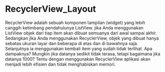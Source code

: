 # RecyclerView_Layout

RecyclerView adalah sebuah komponen tampilan (widget) yang lebih canggih ketimbang pendahulunya ListView. 
jika Anda menggunakan ListView objek dari tiap item akan dibuat semuanya dari awal sampai akhir. 
Sedangkan jika Anda menggunakan RecyclerView, objek yang dibuat hanya sebatas ukuran layar dan beberapa di atas dan di bawahnya saja. 
Selanjutnya ia menggunakan kembali item yang sudah tidak terlihat.
Apa dampaknya? Mungkin jika datanya sedikit tidak terasa, tetapi bagaimana jika datanya 1000? Tentu dengan menggunakan RecyclerView aplikasi akan menjadi lebih efisien dan tidak menghabiskan memori. 
